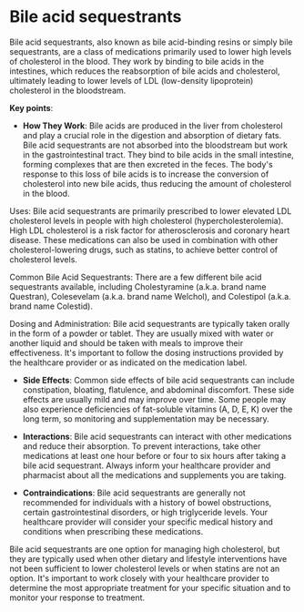# Bile acid sequestrants

Bile acid sequestrants, also known as bile acid-binding resins or simply bile sequestrants, are a class of medications primarily used to lower high levels of cholesterol in the blood. They work by binding to bile acids in the intestines, which reduces the reabsorption of bile acids and cholesterol, ultimately leading to lower levels of LDL (low-density lipoprotein) cholesterol in the bloodstream.

**Key points**:

* **How They Work**: Bile acids are produced in the liver from cholesterol and play a crucial role in the digestion and absorption of dietary fats. Bile acid sequestrants are not absorbed into the bloodstream but work in the gastrointestinal tract. They bind to bile acids in the small intestine, forming complexes that are then excreted in the feces. The body's response to this loss of bile acids is to increase the conversion of cholesterol into new bile acids, thus reducing the amount of cholesterol in the blood.

Uses: Bile acid sequestrants are primarily prescribed to lower elevated LDL cholesterol levels in people with high cholesterol (hypercholesterolemia). High LDL cholesterol is a risk factor for atherosclerosis and coronary heart disease. These medications can also be used in combination with other cholesterol-lowering drugs, such as statins, to achieve better control of cholesterol levels.

Common Bile Acid Sequestrants: There are a few different bile acid sequestrants available, including Cholestyramine (a.k.a. brand name Questran), Colesevelam (a.k.a. brand name Welchol),  and Colestipol (a.k.a. brand name Colestid).

Dosing and Administration: Bile acid sequestrants are typically taken orally in the form of a powder or tablet. They are usually mixed with water or another liquid and should be taken with meals to improve their effectiveness. It's important to follow the dosing instructions provided by the healthcare provider or as indicated on the medication label.

* **Side Effects**: Common side effects of bile acid sequestrants can include constipation, bloating, flatulence, and abdominal discomfort. These side effects are usually mild and may improve over time. Some people may also experience deficiencies of fat-soluble vitamins (A, D, E, K) over the long term, so monitoring and supplementation may be necessary.

* **Interactions**: Bile acid sequestrants can interact with other medications and reduce their absorption. To prevent interactions, take other medications at least one hour before or four to six hours after taking a bile acid sequestrant. Always inform your healthcare provider and pharmacist about all the medications and supplements you are taking.

* **Contraindications**: Bile acid sequestrants are generally not recommended for individuals with a history of bowel obstructions, certain gastrointestinal disorders, or high triglyceride levels. Your healthcare provider will consider your specific medical history and conditions when prescribing these medications.

Bile acid sequestrants are one option for managing high cholesterol, but they are typically used when other dietary and lifestyle interventions have not been sufficient to lower cholesterol levels or when statins are not an option. It's important to work closely with your healthcare provider to determine the most appropriate treatment for your specific situation and to monitor your response to treatment.
